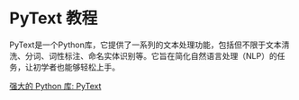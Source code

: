 # PyText 教程

<show-structure depth="3"/>

PyText是一个Python库，它提供了一系列的文本处理功能，包括但不限于文本清洗、分词、词性标注、命名实体识别等。它旨在简化自然语言处理（NLP）的任务，让初学者也能够轻松上手。


<seealso>
<category ref="ref_docs">
    <a href="https://mp.weixin.qq.com/s/HmhklW_ZnZtVYFY5HQEalA">强大的 Python 库: PyText</a>
</category>
<category ref="ref_github">
</category>
<category ref="ref_issues">
</category>
<category ref="ref_hf">
</category>
<category ref="ref_ms">
</category>
</seealso>

